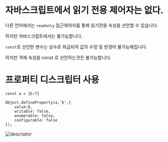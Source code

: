 # 자바스크립트에서 읽기 전용 제어자는 없다.

다른 언어에서는 `readonly` 접근제어자를 통해 읽기전용 속성을 선언할 수 있습니다.

하지만 자바스크립트에서는 불가능합니다.

`const`로 선언한 변수는 상수로 취급되어 값의 수정 및 번경이 불가능해집니다.

하지만 객체 속성을 const 로 선언하는것은 불가능합니다.

# 프로퍼티 디스크립터 사용

```
const a = {b:7}

Object.defineProperty(a,'b',{
    value:8,
    writable: false,
    enumerable: false,
    configurable: false
});
```
![descriptor](https://github.com/LikeRudin/deepRun/assets/118636461/358a89b5-5491-4b62-ace5-2b511b13256c)
